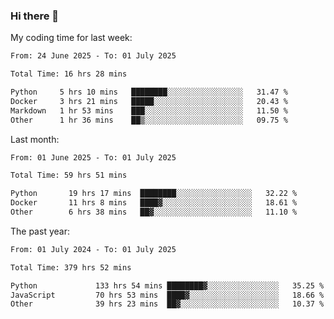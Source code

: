 ### Hi there 👋

My coding time for last week:

<!--START_SECTION:week-->

```txt
From: 24 June 2025 - To: 01 July 2025

Total Time: 16 hrs 28 mins

Python     5 hrs 10 mins   ████████░░░░░░░░░░░░░░░░░   31.47 %
Docker     3 hrs 21 mins   █████░░░░░░░░░░░░░░░░░░░░   20.43 %
Markdown   1 hr 53 mins    ███░░░░░░░░░░░░░░░░░░░░░░   11.50 %
Other      1 hr 36 mins    ██▒░░░░░░░░░░░░░░░░░░░░░░   09.75 %
```

<!--END_SECTION:week-->

Last month:

<!--START_SECTION:month-->

```txt
From: 01 June 2025 - To: 01 July 2025

Total Time: 59 hrs 51 mins

Python       19 hrs 17 mins  ████████░░░░░░░░░░░░░░░░░   32.22 %
Docker       11 hrs 8 mins   ████▓░░░░░░░░░░░░░░░░░░░░   18.61 %
Other        6 hrs 38 mins   ██▓░░░░░░░░░░░░░░░░░░░░░░   11.10 %
```

<!--END_SECTION:month-->

The past year:

<!--START_SECTION:year-->

```txt
From: 01 July 2024 - To: 01 July 2025

Total Time: 379 hrs 52 mins

Python             133 hrs 54 mins ████████▓░░░░░░░░░░░░░░░░   35.25 %
JavaScript         70 hrs 53 mins  ████▓░░░░░░░░░░░░░░░░░░░░   18.66 %
Other              39 hrs 23 mins  ██▓░░░░░░░░░░░░░░░░░░░░░░   10.37 %
```

<!--END_SECTION:year-->
